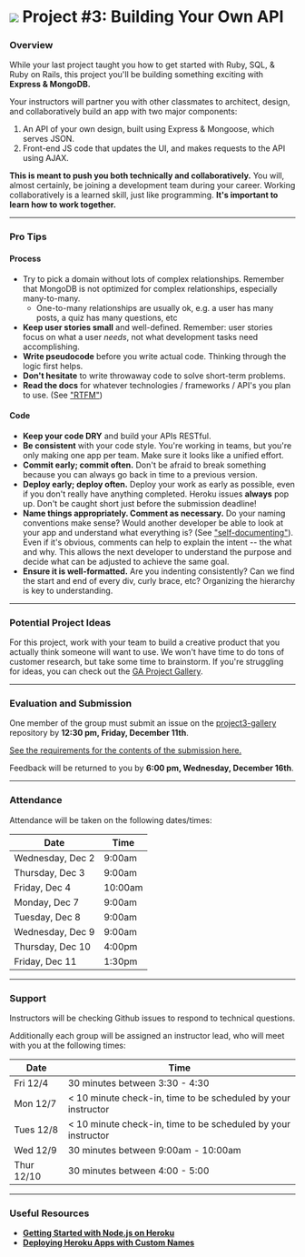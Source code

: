 # ![](https://ga-dash.s3.amazonaws.com/production/assets/logo-9f88ae6c9c3871690e33280fcf557f33.png) Project #3: Building Your Own API

### Overview

While your last project taught you how to get started with Ruby, SQL, & Ruby on Rails, this project you'll be building something exciting with **Express & MongoDB.**

Your instructors will partner you with other classmates to architect, design, and collaboratively build an app with two major components:

1. An API of your own design, built using Express & Mongoose, which serves JSON.
2. Front-end JS code that updates the UI, and makes requests to the API using AJAX.

**This is meant to push you both technically and collaboratively.**  You will, almost certainly, be joining a development team during your career.  Working collaboratively is a learned skill, just like programming. **It's important to learn how to work together.**

---

### Pro Tips

#### Process

* Try to pick a domain without lots of complex relationships. Remember that MongoDB is not optimized for complex relationships, especially many-to-many.
  * One-to-many relationships are usually ok, e.g. a user has many posts, a quiz
    has many questions, etc
* **Keep user stories small** and well-defined. Remember: user stories focus on what a user *needs*, not what development tasks need accomplishing.
* **Write pseudocode** before you write actual code. Thinking through the logic first helps.
* **Don't hesitate** to write throwaway code to solve short-term problems.
* **Read the docs** for whatever technologies / frameworks / API's you plan to use. (See ["RTFM"](https://en.wikipedia.org/wiki/RTFM))

#### Code

* **Keep your code DRY** and build your APIs RESTful.
* **Be consistent** with your code style. You're working in teams, but you're only making one app per team. Make sure it looks like a unified effort.
* **Commit early; commit often.** Don't be afraid to break something because you can always go back in time to a previous version.
* **Deploy early; deploy often.** Deploy your work as early as possible, even if you don't really have anything completed. Heroku issues **always** pop up. Don't be caught short just before the submission deadline!
* **Name things appropriately.  Comment as necessary.** Do your naming conventions make sense? Would another developer be able to look at your app and understand what everything is? (See ["self-documenting"](https://en.wikipedia.org/wiki/Self-documenting)).  Even if it's obvious, comments can help to explain the intent -- the what and why.  This allows the next developer to understand the purpose and decide what can be adjusted to achieve the same goal.
* **Ensure it is well-formatted.** Are you indenting consistently? Can we find the start and end of every div, curly brace, etc?  Organizing the hierarchy is key to understanding.


---

### Potential Project Ideas

For this project, work with your team to build a creative product that you actually think someone will want to use. We won't have time to do tons of customer research, but take some time to brainstorm. If you're struggling for ideas, you can check out the [GA Project Gallery](http://gallery.ga.co).

---

### Evaluation and Submission

One member of the group must submit an issue on the [project3-gallery](https://github.com/ga-dc/project3-gallery) repository by **12:30 pm, Friday, December 11th**.

[See the requirements for the contents of the submission here.](evaluation.md#Submission)

Feedback will be returned to you by **6:00 pm, Wednesday, December 16th**.

---

### Attendance

Attendance will be taken on the following dates/times:

| Date | Time |
|------|------|
| Wednesday, Dec 2 | 9:00am  |
| Thursday, Dec 3  | 9:00am  |
| Friday, Dec 4    | 10:00am |
| Monday, Dec 7    | 9:00am  |
| Tuesday, Dec 8   | 9:00am  |
| Wednesday, Dec 9 | 9:00am  |
| Thursday, Dec 10 | 4:00pm  |
| Friday, Dec 11   | 1:30pm  |

---

### Support

Instructors will be checking Github issues to respond to technical questions.

Additionally each group will be assigned an instructor lead, who will meet with
you at the following times:

| Date       | Time |
|------------|------|
| Fri 12/4   | 30 minutes between 3:30  - 4:30 |
| Mon 12/7   | < 10 minute check-in, time to be scheduled by your instructor |
| Tues 12/8  | < 10 minute check-in, time to be scheduled by your instructor |
| Wed 12/9   | 30 minutes between 9:00am  - 10:00am |
| Thur 12/10 | 30 minutes between 4:00  - 5:00 |
---

### Useful Resources

* **[Getting Started with Node.js on Heroku](https://devcenter.heroku.com/articles/getting-started-with-nodejs)**
* **[Deploying Heroku Apps with Custom Names](https://devcenter.heroku.com/articles/renaming-apps)**
